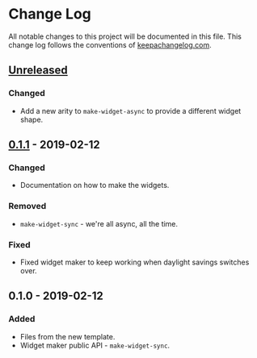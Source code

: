 # Change Log
All notable changes to this project will be documented in this file. This change log follows the conventions of [keepachangelog.com](http://keepachangelog.com/).

## [Unreleased]
### Changed
- Add a new arity to `make-widget-async` to provide a different widget shape.

## [0.1.1] - 2019-02-12
### Changed
- Documentation on how to make the widgets.

### Removed
- `make-widget-sync` - we're all async, all the time.

### Fixed
- Fixed widget maker to keep working when daylight savings switches over.

## 0.1.0 - 2019-02-12
### Added
- Files from the new template.
- Widget maker public API - `make-widget-sync`.

[Unreleased]: https://github.com/your-name/face-morph/compare/0.1.1...HEAD
[0.1.1]: https://github.com/your-name/face-morph/compare/0.1.0...0.1.1

